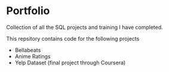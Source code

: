 # Portfolio
Collection of all the SQL projects and training I have completed.

This repsitory contains code for the following projects
* Bellabeats
* Anime Ratings
* Yelp Dataset (final project through Coursera)
